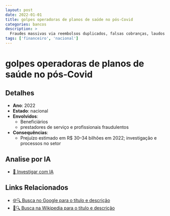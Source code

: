 ```yaml
---
layout: post
date: 2022-01-01
title: golpes operadoras de planos de saúde no pós‑Covid
categories: bancos
description: > 
  Fraudes massivas via reembolsos duplicados, falsas cobranças, laudos fraudulentos e prestadores fantasmas.
tags: ['financeiro', 'nacional']
---
```


# golpes operadoras de planos de saúde no pós‑Covid

## Detalhes
- **Ano**: 2022
- **Estado**: nacional
- **Envolvidos**:
  - Beneficiários
  - prestadores de serviço e profissionais fraudulentos
- **Consequências**:
  - Prejuízo estimado em R$ 30–34 bilhões em 2022; investigação e processos no setor

## Analise por IA
- [🤖 Investigar com IA](https://www.perplexity.ai/search?q=%22esc%C3%A2ndalo%20financeiro%20Brasil%22%20golpes%20operadoras%20de%20planos%20de%20sa%C3%BAde%20no%20p%C3%B3s%E2%80%91Covid%20Fraudes%20massivas%20via%20reembolsos%20duplicados%2C%20falsas%20cobran%C3%A7as%2C%20laudos%20fraudulentos%20e%20prestadores%20fantasmas.%20nacional%202022)

## Links Relacionados
- [🌐🔍 Busca no Google para o título e descrição](https://www.google.com/search?q=%22esc%C3%A2ndalo%20financeiro%20Brasil%22%20golpes%20operadoras%20de%20planos%20de%20sa%C3%BAde%20no%20p%C3%B3s%E2%80%91Covid%20Fraudes%20massivas%20via%20reembolsos%20duplicados%2C%20falsas%20cobran%C3%A7as%2C%20laudos%20fraudulentos%20e%20prestadores%20fantasmas.%20nacional%202022)
- [📖🔍 Busca na Wikipedia para o título e descrição](https://pt.wikipedia.org/w/index.php?search=%22esc%C3%A2ndalo%20financeiro%20Brasil%22%20golpes%20operadoras%20de%20planos%20de%20sa%C3%BAde%20no%20p%C3%B3s%E2%80%91Covid%20Fraudes%20massivas%20via%20reembolsos%20duplicados%2C%20falsas%20cobran%C3%A7as%2C%20laudos%20fraudulentos%20e%20prestadores%20fantasmas.%20nacional%202022)

